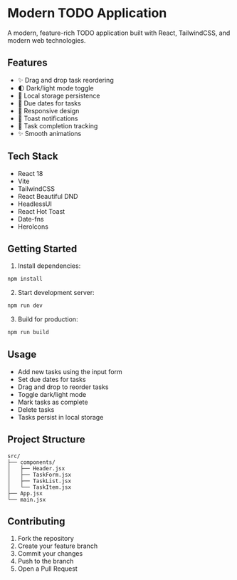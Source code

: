 # Modern TODO Application

A modern, feature-rich TODO application built with React, TailwindCSS, and modern web technologies.

## Features

- ✨ Drag and drop task reordering
- 🌓 Dark/light mode toggle
- 💾 Local storage persistence
- 📅 Due dates for tasks
- 📱 Responsive design
- 🔔 Toast notifications
- 🎯 Task completion tracking
- ✨ Smooth animations

## Tech Stack

- React 18
- Vite
- TailwindCSS
- React Beautiful DND
- HeadlessUI
- React Hot Toast
- Date-fns
- HeroIcons

## Getting Started

1. Install dependencies:
```bash
npm install
```

2. Start development server:
```bash
npm run dev
```

3. Build for production:
```bash
npm run build
```

## Usage

- Add new tasks using the input form
- Set due dates for tasks
- Drag and drop to reorder tasks
- Toggle dark/light mode
- Mark tasks as complete
- Delete tasks
- Tasks persist in local storage

## Project Structure

```
src/
├── components/
│   ├── Header.jsx
│   ├── TaskForm.jsx
│   ├── TaskList.jsx
│   └── TaskItem.jsx
├── App.jsx
└── main.jsx
```

## Contributing

1. Fork the repository
2. Create your feature branch
3. Commit your changes
4. Push to the branch
5. Open a Pull Request

